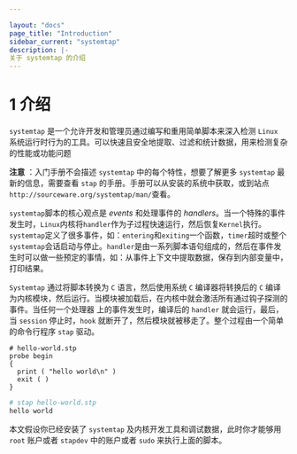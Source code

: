 ```yaml
---

layout: "docs"
page_title: "Introduction"
sidebar_current: "systemtap"
description: |-
关于 systemtap 的介绍
---
```


# 1 介绍

`systemtap` 是一个允许开发和管理员通过编写和重用简单脚本来深入检测 `Linux` 系统运行时行为的工具。可以快速且安全地提取、过滤和统计数据，用来检测复杂的性能或功能问题

**注意** ：入门手册不会描述 `systemtap` 中的每个特性，想要了解更多 `systemtap` 最新的信息，需要查看 `stap` 的手册。手册可以从安装的系统中获取，或到站点`http://sourceware.org/systemtap/man/`查看。

`systemtap`脚本的核心观点是 _events_ 和处理事件的 _handlers_。当一个特殊的事件发生时，`Linux`内核将`handler`作为子过程快速运行，然后恢复`Kernel`执行。`systemtap`定义了很多事件，如：`entering`和`exiting`一个函数，`timer`超时或整个`systemtap`会话启动与停止。`handler`是由一系列脚本语句组成的，然后在事件发生时可以做一些预定的事情，如：从事件上下文中提取数据，保存到内部变量中，打印结果。

`Systemtap` 通过将脚本转换为 `C` 语言，然后使用系统 `C` 编译器将转换后的 `C` 编译为内核模块，然后运行。当模块被加载后，在内核中就会激活所有通过钩子探测的事件。当任何一个处理器
上的事件发生时，编译后的 `handler` 就会运行，最后，当 `session` 停止时，`hook` 就断开了，然后模块就被移走了。整个过程由一个简单的命令行程序 `stap` 驱动。

```stap
# hello-world.stp
probe begin
{
  print ( "hello world\n" )
  exit ( )
}
```

```bash
# stap hello-world.stp
hello world
```

本文假设你已经安装了 `systemtap` 及内核开发工具和调试数据，此时你才能够用 `root` 账户或者 `stapdev` 中的账户或者 `sudo` 来执行上面的脚本。
